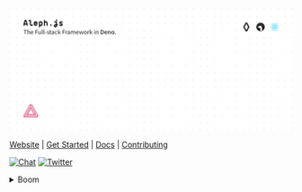 [![Aleph.js: The Full-stack Framework in Deno.](./design/poster.svg)](https://alephjs.org)

<p align="left">
  <a href="https://alephjs.org">Website</a> |
  <a href="https://alephjs.org/docs/get-started">Get Started</a> |
  <a href="https://alephjs.org/docs">Docs</a> | <a href="./CONTRIBUTING.md">Contributing</a>
</p>

<p align="left">
  <a href="https://discord.gg/pWGdS7sAqD"><img src="https://img.shields.io/discord/775256646821085215?color=%23008181&label=Chat&labelColor=%23111&logo=discord&logoColor=%23aaaaaa" alt="Chat"></a>
  <a href="https://twitter.com/intent/follow?screen_name=alephjs"><img src="https://img.shields.io/twitter/follow/alephjs?style=social" alt="Twitter"></a>
</p>

<details>
  <summary>Boom</summary>
  <p>

  ```bash
  # get started
  $ deno run -A https://deno.land/x/aleph/install.ts
  $ aleph -h
  ```

  </p>
</details>
